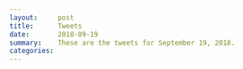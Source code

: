 ```yaml
---
layout:     post
title:      Tweets
date:       2018-09-19
summary:    These are the tweets for September 19, 2018.
categories:
---
```


